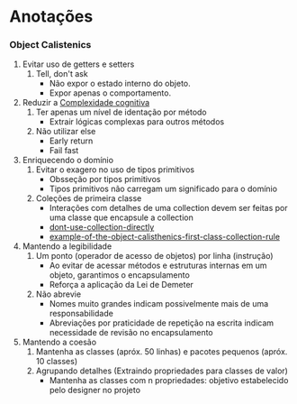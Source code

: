 # Anotações

### Object Calistenics
1. Evitar uso de getters e setters
    1. Tell, don't ask
        - Não expor o estado interno do objeto.
        - Expor apenas o comportamento.
2. Reduzir a [Complexidade cognitiva](https://www.c-sharpcorner.com/blogs/cognitive-complexity-vs-cyclomatic-complexity-an-example-with-c-sharp)
    1. Ter apenas um nível de identação por método
        - Extrair lógicas complexas para outros métodos
    2. Não utilizar else
        - Early return
        - Fail fast
3. Enriquecendo o domínio
    1. Evitar o exagero no uso de tipos primitivos
        - Obsseção por tipos primitivos
        - Tipos primitivos não carregam um significado para o domínio
    2. Coleções de primeira classe
        - Interações com detalhes de uma collection devem ser feitas por uma classe que encapsule a collection
        - [dont-use-collection-directly](https://javascript.plainenglish.io/dont-use-collection-directly-93a5457a8e40)
        - [example-of-the-object-calisthenics-first-class-collection-rule](https://stackoverflow.com/questions/53535573/example-of-the-object-calisthenics-first-class-collection-rule-in-c)
4. Mantendo a legibilidade
    1. Um ponto (operador de acesso de objetos) por linha (instrução)
        - Ao evitar de acessar métodos e estruturas internas em um objeto, garantimos o encapsulamento
        - Reforça a aplicação da Lei de Demeter
    2. Não abrevie
        - Nomes muito grandes indicam possivelmente mais de uma responsabilidade
        - Abreviações por praticidade de repetição na escrita indicam necessidade de revisão no encapsulamento
5. Mantendo a coesão
    1. Mantenha as classes (apróx. 50 linhas) e pacotes pequenos (apróx. 10 classes)
    2. Agrupando detalhes (Extraindo propriedades para classes de valor)
        - Mantenha as classes com n propriedades: objetivo estabelecido pelo designer no projeto